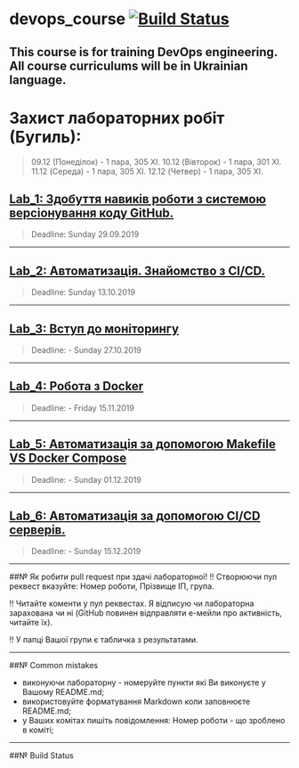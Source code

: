 # devops_course [![Build Status](https://travis-ci.org/BobasB/devops_course.svg?branch=master)](https://travis-ci.org/BobasB/devops_course)
This course is for training DevOps engineering. 
All course curriculums will be in Ukrainian language.
---
# Захист лабораторних робіт (Бугиль):
> 09.12 (Понеділок) - 1 пара, 305 XI.
> 10.12 (Вівторок) - 1 пара, 301 XI.
> 11.12 (Середа) - 1 пара, 305 XI.
> 12.12 (Четвер) - 1 пара, 305 XI.

## [Lab_1: Здобуття навиків роботи з системою версіонування коду GitHub.](https://github.com/BobasB/devops_course/tree/master/lab1) 
> Deadline: Sunday 29.09.2019
---
## [Lab_2: Автоматизація. Знайомство з CI/CD.](https://github.com/BobasB/devops_course/tree/master/lab2)
> Deadline: Sunday 13.10.2019
---
## [Lab_3: Вступ до моніторингу](https://github.com/BobasB/devops_course/tree/master/lab3)
> Deadline: - Sunday 27.10.2019
---
## [Lab_4: Робота з Docker](https://github.com/BobasB/devops_course/tree/master/lab4)
> Deadline: - Friday 15.11.2019 
---
## [Lab_5: Автоматизація за допомогою Makefile VS Docker Compose](https://github.com/BobasB/devops_course/tree/master/lab5)
> Deadline: - Sunday 01.12.2019
---
## [Lab_6: Автоматизація за допомогою CI/CD серверів.](https://github.com/BobasB/devops_course/tree/master/lab6)
> Deadline: - Sunday 15.12.2019
---
##№ Як робити pull request при здачі лабораторної!
:bangbang: Створюючи пул реквест вказуйте: Номер роботи, Прізвище ІП, група.

:bangbang: Читайте коменти у пул реквестах. Я відписую чи лабораторна зарахована чи ні (GitHub повинен відправляти е-мейли про активність, читайте їх).

:bangbang: У папці Вашої групи є табличка з результатами.

---
##№ Common mistakes
- виконуючи лабораторну - номеруйте пункти які Ви виконуєте у Вашому README.md;
- використовуйте форматування Markdown коли заповнюєте README.md;
- у Ваших комітах пишіть повідомлення: Номер роботи - що зроблено в коміті;
---
##№ Build Status 